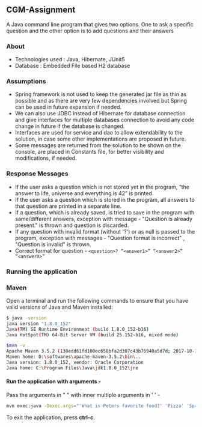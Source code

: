 ## CGM-Assignment
A Java command line program that gives two options. One to ask a specific question and the other option is to add questions and their answers

### About
- Technologies used : Java, Hibernate, JUnit5
- Database : Embedded File based H2 database

### Assumptions
- Spring framework is not used to keep the generated jar file as thin as possible and as there are very few dependencies involved but Spring can be used in future expansion if needed.
- We can also use JDBC instead of Hibernate for database connection and give interfaces for multiple databases connection to avoid any code change in future if the database is changed.
- Interfaces are used for service and dao to allow extendability to the solution, in case some other implementations are proposed in future.
- Some messages are returned from the solution to be shown on the console, are placed in Constants file, for better visibility and modifications, if needed.

### Response Messages
- If the user asks a question which is not stored yet in the program, “the answer to life, universe and everything is 42” is printed.
- If the user asks a question which is  stored in the program, all answers to that question are printed in a separate line.
- If a question, which is already saved, is tried to save in the program with same/different answers, exception with message - "Question is already present." is thrown and question is discarded.
- If any question with invalid format (without '?') or as null is passed to the program, exception with messages - "Question format is incorrect" , "Question is invalid" is thrown.
- Correct format for question - 
    `<question>? “<answer1>” “<answer2>” “<answerX>”`

### Running the application

### Maven

Open a terminal and run the following commands to ensure that you have valid versions of Java and Maven installed:

```bash
$ java -version
java version "1.8.0_152"
Java(TM) SE Runtime Environment (build 1.8.0_152-b16)
Java HotSpot(TM) 64-Bit Server VM (build 25.152-b16, mixed mode)
```

```bash
$mvn -v
Apache Maven 3.5.2 (138edd61fd100ec658bfa2d307c43b76940a5d7d; 2017-10-18T13:28:13+05:30)
Maven home: D:\softwares\apache-maven-3.5.2\bin\..
Java version: 1.8.0_152, vendor: Oracle Corporation
Java home: C:\Program Files\Java\jdk1.8.0_152\jre
```
 
#### Run the application with arguments - 
Pass the arguments in " " with inner multiple arguments in ' ' - 

```bash
mvn exec:java -Dexec.args="'What is Peters favorite food?' 'Pizza' 'Spaghetti' 'Ice cream'"
``` 

To exit the application, press **ctrl-c**.
